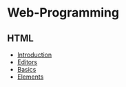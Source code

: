 # Web-Programming

## HTML

* [Introduction](https://junji64.github.io/Web-Programming/HTML/HTML%20Intro.html)
* [Editors](https://junji64.github.io/Web-Programming/HTML/HTML%20Editors.html)
* [Basics](https://junji64.github.io/Web-Programming/HTML/HTML%20Basic.html)
* [Elements](https://junji64.github.io/Web-Programming/HTML/HTML%20Elements.html)
